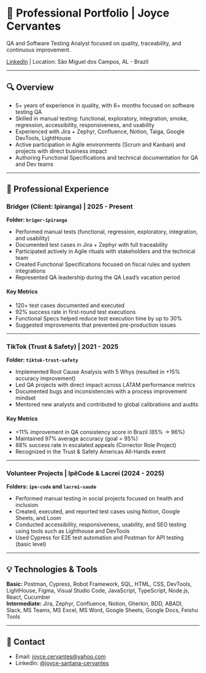 # 🌟 Professional Portfolio | Joyce Cervantes

QA and Software Testing Analyst focused on quality, traceability, and continuous improvement.

[LinkedIn](https://www.linkedin.com/in/joyce-santana-cervantes/) | Location: São Miguel dos Campos, AL - Brazil

---

## 🔍 Overview

- 5+ years of experience in quality, with 6+ months focused on software testing QA
- Skilled in manual testing: functional, exploratory, integration, smoke, regression, accessibility, responsiveness, and usability
- Experienced with Jira + Zephyr, Confluence, Notion, Taiga, Google DevTools, LightHouse
- Active participation in Agile environments (Scrum and Kanban) and projects with direct business impact
- Authoring Functional Specifications and technical documentation for QA and Dev teams

---

## 📁 Professional Experience

### Bridger (Client: Ipiranga) | 2025 - Present

**Folder: `briger-ipiranga`**

- Performed manual tests (functional, regression, exploratory, integration, and usability)
- Documented test cases in Jira + Zephyr with full traceability
- Participated actively in Agile rituals with stakeholders and the technical team
- Created Functional Specifications focused on fiscal rules and system integrations
- Represented QA leadership during the QA Lead’s vacation period

#### Key Metrics

- 120+ test cases documented and executed
- 92% success rate in first-round test executions
- Functional Specs helped reduce test execution time by up to 30%
- Suggested improvements that prevented pre-production issues

---

### TikTok (Trust & Safety) | 2021 - 2025

**Folder: `tiktok-trust-safety`**

- Implemented Root Cause Analysis with 5 Whys (resulted in +15% accuracy improvement)
- Led QA projects with direct impact across LATAM performance metrics
- Documented bugs and inconsistencies with a process improvement mindset
- Mentored new analysts and contributed to global calibrations and audits

#### Key Metrics

- +11% improvement in QA consistency score in Brazil (85% → 96%)
- Maintained 97% average accuracy (goal = 95%)
- 88% success rate in escalated appeals (Corrector Role Project)
- Recognized in the Trust & Safety Americas All-Hands event

---

### Volunteer Projects | IpêCode & Lacrei (2024 - 2025)

**Folders: `ipe-code` and `lacrei-saude`**

- Performed manual testing in social projects focused on health and inclusion
- Created, executed, and reported test cases using Notion, Google Sheets, and Loom
- Conducted accessibility, responsiveness, usability, and SEO testing using tools such as Lighthouse and DevTools
- Used Cypress for E2E test automation and Postman for API testing (basic level)

---

## 💡 Technologies & Tools

**Basic:** Postman, Cypress, Robot Framework, SQL, HTML, CSS, DevTools, LightHouse, Figma, Visual Studio Code, JavaScript, TypeScript, Node.js, React, Cucumber  
**Intermediate:** Jira, Zephyr, Confluence, Notion, Gherkin, BDD, ABADI, Slack, MS Teams, MS Excel, MS Word, Google Sheets, Google Docs, Feishu Tools

---

## 🔗 Contact

- Email: [joyce.cervantes@yahoo.com](mailto:joyce.cervantes@yahoo.com)  
- LinkedIn: [@joyce-santana-cervantes](https://www.linkedin.com/in/joyce-santana-cervantes/)
